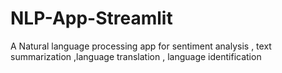 # NLP-App-Streamlit
A Natural language processing app for sentiment analysis , text summarization ,language  translation , language identification 
